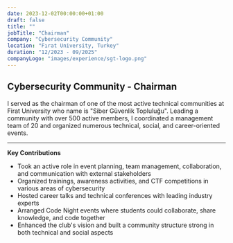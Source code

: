 ```yaml
---
date: 2023-12-02T00:00:00+01:00
draft: false
title: ""
jobTitle: "Chairman"
company: "Cybersecurity Community"
location: "Fırat University, Turkey"
duration: "12/2023 - 09/2025"
companyLogo: "images/experience/sgt-logo.png"
---
```


## Cybersecurity Community - Chairman
I served as the chairman of one of the most active technical communities at Firat University who name is "Siber Güvenlik Topluluğu". Leading a community with over 500 active members, I coordinated a management team of 20 and organized numerous technical, social, and career-oriented events.

---

**Key Contributions**
- Took an active role in event planning, team management, collaboration, and communication with external stakeholders  
- Organized trainings, awareness activities, and CTF competitions in various areas of cybersecurity  
- Hosted career talks and technical conferences with leading industry experts  
- Arranged Code Night events where students could collaborate, share knowledge, and code together  
- Enhanced the club's vision and built a community structure strong in both technical and social aspects